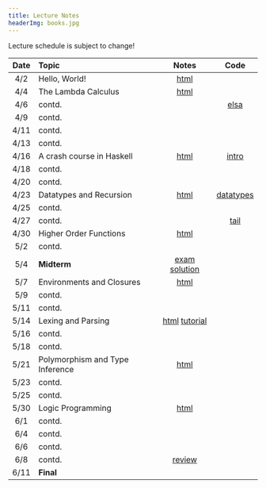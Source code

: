 ```yaml
---
title: Lecture Notes
headerImg: books.jpg
---
```


Lecture schedule is subject to change!

| Date       | Topic                           | Notes                     |  Code         |
|:----------:|:--------------------------------|:-------------------------:|:-------------:|
| 4/2        | Hello, World!                   | [html][lec0]              |               |            
| 4/4        | The Lambda Calculus             | [html][lec1]              |               |
| 4/6        | contd.                          |                           | [elsa]        |
| 4/9        | contd.                          |                           |               |
| 4/11       | contd.                          |                           |               |
| 4/13       | contd.                          |                           |               |
| 4/16       | A crash course in Haskell       | [html][lec2]              | [intro]       |
| 4/18       | contd.                          |                           |               |
| 4/20       | contd.                          |                           |               |
| 4/23       | Datatypes and Recursion         | [html][lec3]              | [datatypes]   |
| 4/25       | contd.                          |                           |               |
| 4/27       | contd.                          |                           | [tail]        |
| 4/30       | Higher Order Functions          | [html][lec4]              |               |
| 5/2        | contd.                          |                           |               |
| 5/4        | **Midterm**                     | [exam][midterm] [solution][midterm-sol] | |
| 5/7        | Environments and Closures       | [html][lec5]              |               |
| 5/9        | contd.                          |                           |               |
| 5/11       | contd.                          |                           |               |
| 5/14       | Lexing and Parsing              | [html][lec6]  [tutorial][parsing]      |  |
| 5/16       | contd.                          |                           |               |
| 5/18       | contd.                          |                           |               |
| 5/21       | Polymorphism and Type Inference | [html][lec7]              |               |
| 5/23       | contd.                          |                           |               |
| 5/25       | contd.                          |                           |               |
| 5/30       | Logic Programming               | [html][lec8]              |               |
| 6/1        | contd.                          |                           |               |
| 6/4        | contd.                          |                           |               |
| 6/6        | contd.                          |                           |               |
| 6/8        | contd.                          | [review][final-prep]      |               |
| 6/11       | **Final**                       |                           |               |


<!--
## Discussions

| Date       | Topic                    | Notes         |  Code      |
|:----------:|:-------------------------|:-------------:|:----------:|
| 4/11       | Lambda Calculus          | TBD           | TBD        |
-->


[lec0]: lectures/00-hello.html
[lec1]: lectures/01-lambda.html
[lec2]: lectures/02-haskell.html
[lec3]: lectures/03-datatypes.html
[lec4]: lectures/04-hof.html
[lec5]: lectures/05-closure.html
[lec6]: lectures/06-parsing.html
[lec7]: lectures/07-types.html
[lec8]: lectures/08-prolog.html

[parsing]: https://github.com/cse130-sp18/arith

[elsa]: https://github.com/ucsd-progsys/elsa
[intro]: /static/raw/Intro.hs
[datatypes]: /static/raw/Datatypes.hs
[tail]: /static/raw/Tail.hs

[midterm]: /static/raw/130-midterm-sp18.pdf
[midterm-sol]: /static/raw/130-midterm-sp18-solution.pdf
[final-prep]: /static/raw/appendix.pdf
